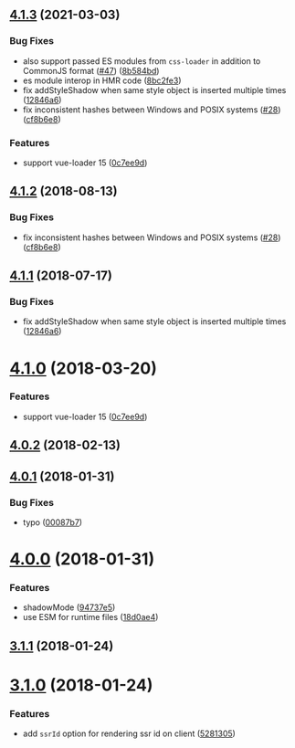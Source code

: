 <a name="4.1.3"></a>
## [4.1.3](https://github.com/vuejs/vue-style-loader/compare/v4.0.1...v4.1.3) (2021-03-03)


### Bug Fixes

* also support passed ES modules from `css-loader` in addition to CommonJS format ([#47](https://github.com/vuejs/vue-style-loader/issues/47)) ([8b584bd](https://github.com/vuejs/vue-style-loader/commit/8b584bd))
* es module interop in HMR code ([8bc2fe3](https://github.com/vuejs/vue-style-loader/commit/8bc2fe3))
* fix addStyleShadow when same style object is inserted multiple times ([12846a6](https://github.com/vuejs/vue-style-loader/commit/12846a6))
* fix inconsistent hashes between Windows and POSIX systems ([#28](https://github.com/vuejs/vue-style-loader/issues/28)) ([cf8b6e8](https://github.com/vuejs/vue-style-loader/commit/cf8b6e8))


### Features

* support vue-loader 15 ([0c7ee9d](https://github.com/vuejs/vue-style-loader/commit/0c7ee9d))



<a name="4.1.2"></a>
## [4.1.2](https://github.com/vuejs/vue-style-loader/compare/v4.1.1...v4.1.2) (2018-08-13)


### Bug Fixes

* fix inconsistent hashes between Windows and POSIX systems ([#28](https://github.com/vuejs/vue-style-loader/issues/28)) ([cf8b6e8](https://github.com/vuejs/vue-style-loader/commit/cf8b6e8))



<a name="4.1.1"></a>
## [4.1.1](https://github.com/vuejs/vue-style-loader/compare/v4.1.0...v4.1.1) (2018-07-17)


### Bug Fixes

* fix addStyleShadow when same style object is inserted multiple times ([12846a6](https://github.com/vuejs/vue-style-loader/commit/12846a6))



<a name="4.1.0"></a>
# [4.1.0](https://github.com/vuejs/vue-style-loader/compare/v4.0.2...v4.1.0) (2018-03-20)


### Features

* support vue-loader 15 ([0c7ee9d](https://github.com/vuejs/vue-style-loader/commit/0c7ee9d))



<a name="4.0.2"></a>
## [4.0.2](https://github.com/vuejs/vue-style-loader/compare/v4.0.1...v4.0.2) (2018-02-13)



<a name="4.0.1"></a>
## [4.0.1](https://github.com/vuejs/vue-style-loader/compare/v4.0.0...v4.0.1) (2018-01-31)


### Bug Fixes

* typo ([00087b7](https://github.com/vuejs/vue-style-loader/commit/00087b7))



<a name="4.0.0"></a>
# [4.0.0](https://github.com/vuejs/vue-style-loader/compare/v3.1.1...v4.0.0) (2018-01-31)


### Features

* shadowMode ([94737e5](https://github.com/vuejs/vue-style-loader/commit/94737e5))
* use ESM for runtime files ([18d0ae4](https://github.com/vuejs/vue-style-loader/commit/18d0ae4))



<a name="3.1.1"></a>
## [3.1.1](https://github.com/vuejs/vue-style-loader/compare/v3.1.0...v3.1.1) (2018-01-24)



<a name="3.1.0"></a>
# [3.1.0](https://github.com/vuejs/vue-style-loader/compare/v3.0.3...v3.1.0) (2018-01-24)


### Features

* add `ssrId` option for rendering ssr id on client ([5281305](https://github.com/vuejs/vue-style-loader/commit/5281305))
